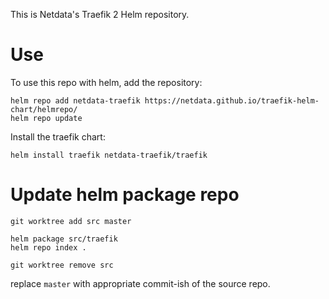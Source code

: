 This is Netdata's Traefik 2 Helm repository.

# Use

To use this repo with helm, add the repository:

```
helm repo add netdata-traefik https://netdata.github.io/traefik-helm-chart/helmrepo/
helm repo update
```

Install the traefik chart:

```
helm install traefik netdata-traefik/traefik
```

# Update helm package repo

```
git worktree add src master

helm package src/traefik
helm repo index .

git worktree remove src
```

replace `master` with appropriate commit-ish of the source repo.

